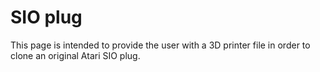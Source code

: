 # SIO plug  
This page is intended to provide the user with a 3D printer file in order to clone an original Atari SIO plug.  
